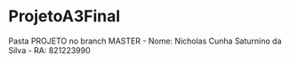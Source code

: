 # ProjetoA3Final
Pasta PROJETO no branch MASTER - 
Nome: Nicholas Cunha Saturnino da Silva -
RA: 821223990
